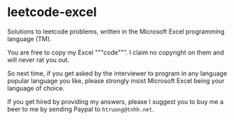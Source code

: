 # leetcode-excel

Solutions to leetcode problems, written in the Microsoft Excel programming language (TM).

You are free to copy my Excel """code""". I claim no copyright on them and will never rat you out.

So next time, if you get asked by the interviewer to program in any language popular language you like, please strongly insist Microsoft Excel being your language of choice. 

If you get hired by providing my answers, please I suggest you to buy me a beer to me by sending Paypal to `htruong@tnhh.net`.
